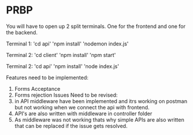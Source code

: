 # PRBP

You will have to open up 2 split terminals. One for the frontend and one for the backend.

Terminal 1: 'cd api'
            'npm install'
            'nodemon index.js'

Terminal 2: 'cd client'
            'npm install'
            'npm start'

Terminal 2: 'cd api'
            'npm install'
            'node index.js'

Features need to be implemented: 
1. Forms Acceptance 
2. Forms rejection
Issues Need to be revised:
1. in API middleware have been implemented and itrs working on postman but not working when we connect the api with frontend.
2. API's are also written with middleware in controller folder 
3. As middleware was not working thats why simple APIs are also written that can be replaced if the issue gets resolved.
